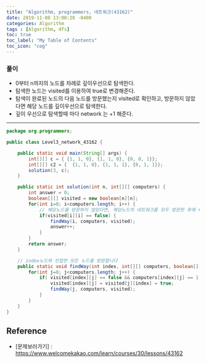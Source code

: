 ```yaml
---
title: "Algorithm, programmers, 네트워크(43162)"
date: 2019-11-08 13:00:28 -0400
categories: Algorithm
tags : [Algorithm, dfs]
toc: true
toc_label: "My Table of Contents"
toc_icon: "cog"
---
```

### 풀이
- 0부터 n까지의 노드를 차례로 깊이우선으로 탐색한다.
- 탐색한 노드는 visited를 이용하여 true로 변경해준다.
- 탐색이 완료된 노드의 다음 노드를 방문했는지 visited로 확인하고, 방문하지 않았다면 해당 노드를 깊이우선으로 탐색한다.
- 깊이 우선으로 탐색할때 마다 network 는 +1 해준다.

---
```java
package org.programmers;

public class Level3_network_43162 {

	public static void main(String[] args) {
		int[][] c = { {1, 1, 0}, {1, 1, 0}, {0, 0, 1}};
		int[][] c2 = {	{1, 1, 0}, {1, 1, 1}, {0, 1, 1}};
		solution(3, c);
	}

	public static int solution(int n, int[][] computers) {
		int answer = 0;
		boolean[][] visited = new boolean[n][n];
		for(int i=0; i<computers.length; i++) {
			// 해당노드를 방문하지 않았다면, 해당노드의 네트워크를 모두 방문한 후에 +1
			if(visited[i][i] == false) {
				findWay(i, computers, visited);
				answer++;
			}
		}
		return answer;
	}

	// index노드와 인접한 모든 노드를 방문합니다
	public static void findWay(int index, int[][] computers, boolean[][] visited) {
		for(int j=0; j<computers.length; j++) { 			
			if( visited[index][j] == false && computers[index][j] == 1) {			
				visited[index][j] = visited[j][index] = true;
				findWay(j, computers, visited);
			}		
		}  			
	}
}
```

## Reference
- [문제보러가기] : <https://www.welcomekakao.com/learn/courses/30/lessons/43162>
